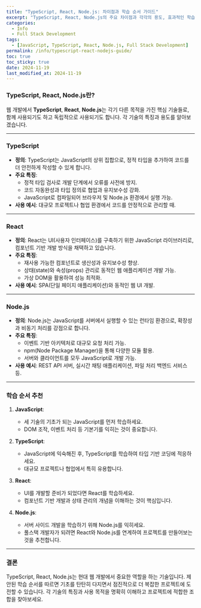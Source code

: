 ```yaml
---
title: "TypeScript, React, Node.js: 차이점과 학습 순서 가이드"
excerpt: "TypeScript, React, Node.js의 주요 차이점과 각각의 용도, 효과적인 학습 순서를 정리합니다."
categories:
  - Info
  - Full Stack Development
tags:
  - [JavaScript, TypeScript, React, Node.js, Full Stack Development]
permalink: /info/typescript-react-nodejs-guide/
toc: true
toc_sticky: true
date: 2024-11-19
last_modified_at: 2024-11-19
---
```


### TypeScript, React, Node.js란?

웹 개발에서 **TypeScript**, **React**, **Node.js**는 각기 다른 목적을 가진 핵심 기술들로, 함께 사용되기도 하고 독립적으로 사용되기도 합니다. 각 기술의 특징과 용도를 알아보겠습니다.

---

### TypeScript

- **정의**: TypeScript는 JavaScript의 상위 집합으로, 정적 타입을 추가하여 코드를 더 안전하게 작성할 수 있게 합니다.
- **주요 특징**:
  - 정적 타입 검사로 개발 단계에서 오류를 사전에 방지.
  - 코드 자동완성과 타입 정의로 협업과 유지보수성 강화.
  - JavaScript로 컴파일되어 브라우저 및 Node.js 환경에서 실행 가능.
- **사용 예시**: 대규모 프로젝트나 협업 환경에서 코드를 안정적으로 관리할 때.

---

### React

- **정의**: React는 UI(사용자 인터페이스)를 구축하기 위한 JavaScript 라이브러리로, 컴포넌트 기반 개발 방식을 채택하고 있습니다.
- **주요 특징**:
  - 재사용 가능한 컴포넌트로 생산성과 유지보수성 향상.
  - 상태(state)와 속성(props) 관리로 동적인 웹 애플리케이션 개발 가능.
  - 가상 DOM을 활용하여 성능 최적화.
- **사용 예시**: SPA(단일 페이지 애플리케이션)와 동적인 웹 UI 개발.

---

### Node.js

- **정의**: Node.js는 JavaScript를 서버에서 실행할 수 있는 런타임 환경으로, 확장성과 비동기 처리를 강점으로 합니다.
- **주요 특징**:
  - 이벤트 기반 아키텍처로 대규모 요청 처리 가능.
  - npm(Node Package Manager)을 통해 다양한 모듈 활용.
  - 서버와 클라이언트를 모두 JavaScript로 개발 가능.
- **사용 예시**: REST API 서버, 실시간 채팅 애플리케이션, 파일 처리 백엔드 서비스 등.

---

### 학습 순서 추천

1. **JavaScript**: 
   - 세 기술의 기초가 되는 JavaScript를 먼저 학습하세요. 
   - DOM 조작, 이벤트 처리 등 기본기를 익히는 것이 중요합니다.

2. **TypeScript**:
   - JavaScript에 익숙해진 후, TypeScript를 학습하여 타입 기반 코딩에 적응하세요.
   - 대규모 프로젝트나 협업에서 특히 유용합니다.

3. **React**:
   - UI를 개발할 준비가 되었다면 React를 학습하세요.
   - 컴포넌트 기반 개발과 상태 관리의 개념을 이해하는 것이 핵심입니다.

4. **Node.js**:
   - 서버 사이드 개발을 학습하기 위해 Node.js를 익히세요.
   - 풀스택 개발자가 되려면 React와 Node.js를 연계하여 프로젝트를 만들어보는 것을 추천합니다.

---

### 결론

TypeScript, React, Node.js는 현대 웹 개발에서 중요한 역할을 하는 기술입니다. 제안된 학습 순서를 따르면 기초를 탄탄히 다지면서 점진적으로 더 복잡한 프로젝트에 도전할 수 있습니다. 각 기술의 특징과 사용 목적을 명확히 이해하고 프로젝트에 적합한 조합을 찾아보세요.
